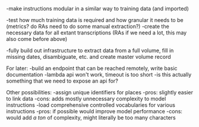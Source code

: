-make instructions modular in a similar way to training data (and imported)

-test how much training data is required and how granular it needs to be (metrics? do RAs need to do some manual extraction?)
    -create the necessary data for all extant transcriptions (RAs if we need a lot, this may also come before above)

-fully build out infrastructure to extract data from a full volume, fill in missing dates, disambiguate, etc.
 and create master volume record

For later:
-build an endpoint that can be reached remotely, write basic documentation
    -lambda api won't work, timeout is too short
    -is this actually something that we need to expose an api for?

Other possibilities:
-assign unique identifiers for places
    -pros: slightly easier to link data
    -cons: adds mostly unnecessary complexity to model instructions
-load comprehensive controlled vocabularies for various instructions
    -pros: if possible would improve model performance
    -cons: would add *a ton* of complexity, might literally be too many characters